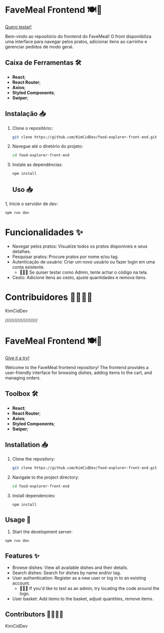 # FaveMeal Frontend 🍽️🚀

[Quero testar!](https://favemeal.netlify.app/)

Bem-vindo ao repositório do frontend do FaveMeal! O front disponibiliza uma interface para navegar pelos pratos, adicionar itens ao carrinho e gerenciar pedidos de modo geral.

## Caixa de Ferramentas 🛠️

- **React**;
- **React Router**;
- **Axios**;
- **Styled Components**;
- **Swiper**;

## Instalação 📥

1. Clone o repositório::

   ```bash
   git clone https://github.com/KimCidDev/food-explorer-front-end.git
   ```

2. Navegue até o diretório do projeto:

   ```bash
   cd food-explorer-front-end
   ```

3. Instale as dependências:

   ```bash
   npm install
   ```

   ## Uso 📥

1, Inicie o servidor de dev:

```bash
npm run dev
```

# Funcionalidades ✨

- Navegar pelos pratos: Visualize todos os pratos disponíveis e seus detalhes.
- Pesquisar pratos: Procure pratos por nome e/ou tag.
- Autenticação de usuário: Criar um novo usuário ou fazer login em uma conta existente.
  - 🔎🧩😆 Se quiser testar como Admin, tente achar o código na tela.
- Cesto: Adicione itens ao cesto, ajuste quantidades e remova itens.

# Contribuidores 👩‍💻👨‍💻

KimCidDev

/////////////////////

# FaveMeal Frontend 🍽️🚀

[Give it a try!](https://favemeal.netlify.app/)

Welcome to the FaveMeal frontend repository! The frontend provides a user-friendly interface for browsing dishes, adding items to the cart, and managing orders.

## Toolbox 🛠️

- **React**;
- **React Router**;
- **Axios**;
- **Styled Components**;
- **Swiper**;

## Installation 📥

1. Clone the repository:

   ```bash
   git clone https://github.com/KimCidDev/food-explorer-front-end.git
   ```

2. Navigate to the project directory:

   ```bash
   cd food-explorer-front-end
   ```

3. Install dependencies:

   ```bash
   npm install
   ```

## Usage 🚀

1. Start the development server:

```bash
npm run dev
```

## Features ✨

- Browse dishes: View all available dishes and their details.
- Search dishes: Search for dishes by name and/or tag.
- User authentication: Register as a new user or log in to an existing account.
  - 🔎🧩😆 If you'd like to test as an admin, try locating the code around the logo.
- User basket: Add items to the basket, adjust quantities, remove items.

## Contributors 👩‍💻👨‍💻

KimCidDev
